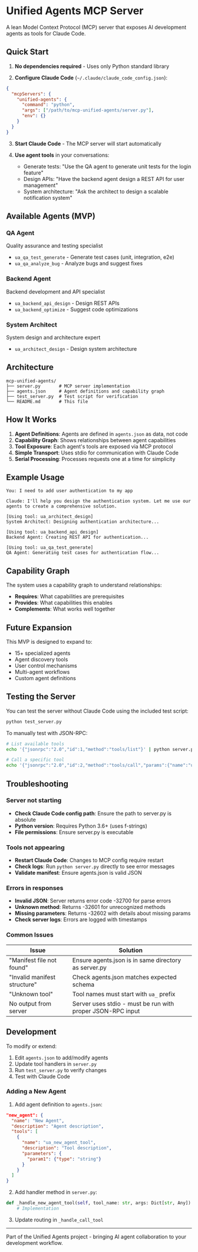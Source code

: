 # Unified Agents MCP Server

A lean Model Context Protocol (MCP) server that exposes AI development agents as tools for Claude Code.

## Quick Start

1. **No dependencies required** - Uses only Python standard library

2. **Configure Claude Code** (`~/.claude/claude_code_config.json`):

```json
{
  "mcpServers": {
    "unified-agents": {
      "command": "python",
      "args": ["/path/to/mcp-unified-agents/server.py"],
      "env": {}
    }
  }
}
```

3. **Start Claude Code** - The MCP server will start automatically

4. **Use agent tools** in your conversations:
   - Generate tests: "Use the QA agent to generate unit tests for the login feature"
   - Design APIs: "Have the backend agent design a REST API for user management"
   - System architecture: "Ask the architect to design a scalable notification system"

## Available Agents (MVP)

### QA Agent
Quality assurance and testing specialist
- `ua_qa_test_generate` - Generate test cases (unit, integration, e2e)
- `ua_qa_analyze_bug` - Analyze bugs and suggest fixes

### Backend Agent
Backend development and API specialist
- `ua_backend_api_design` - Design REST APIs
- `ua_backend_optimize` - Suggest code optimizations

### System Architect
System design and architecture expert
- `ua_architect_design` - Design system architecture

## Architecture

```
mcp-unified-agents/
├── server.py       # MCP server implementation
├── agents.json     # Agent definitions and capability graph
├── test_server.py  # Test script for verification
└── README.md       # This file
```

## How It Works

1. **Agent Definitions**: Agents are defined in `agents.json` as data, not code
2. **Capability Graph**: Shows relationships between agent capabilities
3. **Tool Exposure**: Each agent's tools are exposed via MCP protocol
4. **Simple Transport**: Uses stdio for communication with Claude Code
5. **Serial Processing**: Processes requests one at a time for simplicity

## Example Usage

```
You: I need to add user authentication to my app

Claude: I'll help you design the authentication system. Let me use our agents to create a comprehensive solution.

[Using tool: ua_architect_design]
System Architect: Designing authentication architecture...

[Using tool: ua_backend_api_design]
Backend Agent: Creating REST API for authentication...

[Using tool: ua_qa_test_generate]
QA Agent: Generating test cases for authentication flow...
```

## Capability Graph

The system uses a capability graph to understand relationships:
- **Requires**: What capabilities are prerequisites
- **Provides**: What capabilities this enables
- **Complements**: What works well together

## Future Expansion

This MVP is designed to expand to:
- 15+ specialized agents
- Agent discovery tools
- User control mechanisms
- Multi-agent workflows
- Custom agent definitions

## Testing the Server

You can test the server without Claude Code using the included test script:

```bash
python test_server.py
```

To manually test with JSON-RPC:

```bash
# List available tools
echo '{"jsonrpc":"2.0","id":1,"method":"tools/list"}' | python server.py | jq

# Call a specific tool
echo '{"jsonrpc":"2.0","id":2,"method":"tools/call","params":{"name":"ua_qa_test_generate","arguments":{"feature":"Login","test_type":"unit"}}}' | python server.py | jq
```

## Troubleshooting

### Server not starting
- **Check Claude Code config path**: Ensure the path to server.py is absolute
- **Python version**: Requires Python 3.6+ (uses f-strings)
- **File permissions**: Ensure server.py is executable

### Tools not appearing
- **Restart Claude Code**: Changes to MCP config require restart
- **Check logs**: Run `python server.py` directly to see error messages
- **Validate manifest**: Ensure agents.json is valid JSON

### Errors in responses
- **Invalid JSON**: Server returns error code -32700 for parse errors
- **Unknown method**: Returns -32601 for unrecognized methods
- **Missing parameters**: Returns -32602 with details about missing params
- **Check server logs**: Errors are logged with timestamps

### Common Issues

| Issue | Solution |
|-------|----------|
| "Manifest file not found" | Ensure agents.json is in same directory as server.py |
| "Invalid manifest structure" | Check agents.json matches expected schema |
| "Unknown tool" | Tool names must start with `ua_` prefix |
| No output from server | Server uses stdio - must be run with proper JSON-RPC input |

## Development

To modify or extend:
1. Edit `agents.json` to add/modify agents
2. Update tool handlers in `server.py`
3. Run `test_server.py` to verify changes
4. Test with Claude Code

### Adding a New Agent

1. Add agent definition to `agents.json`:
```json
"new_agent": {
  "name": "New Agent",
  "description": "Agent description",
  "tools": [
    {
      "name": "ua_new_agent_tool",
      "description": "Tool description",
      "parameters": {
        "param1": {"type": "string"}
      }
    }
  ]
}
```

2. Add handler method in `server.py`:
```python
def _handle_new_agent_tool(self, tool_name: str, args: Dict[str, Any]) -> Dict[str, Any]:
    # Implementation
```

3. Update routing in `_handle_call_tool`

---

Part of the Unified Agents project - bringing AI agent collaboration to your development workflow.